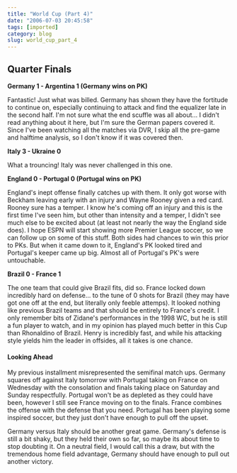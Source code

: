 ```yaml
---
title: "World Cup (Part 4)"
date: "2006-07-03 20:45:58"
tags: [imported]
category: blog
slug: world_cup_part_4
---
```


## Quarter Finals

<strong>Germany 1 - Argentina 1 (Germany wins on PK)</strong>

Fantastic! Just what was billed. Germany has shown they have the fortitude to continue on, especially continuing to attack and find the equalizer late in the second half. I'm not sure what the end scuffle was all about... I didn't read anything about it here, but I'm sure the German papers covered it. Since I've been watching all the matches via DVR, I skip all the pre-game and halftime analysis, so I don't know if it was covered then.

<strong>Italy 3 - Ukraine 0</strong>

What a trouncing! Italy was never challenged in this one.

<strong>England 0 - Portugal 0 (Portugal wins on PK)</strong>

England's inept offense finally catches up with them. It only got worse with Beckham leaving early with an injury and Wayne Rooney given a red card. Rooney sure has a temper. I know he's coming off an injury and this is the first time I've seen him, but other than intensity and a temper, I didn't see much else to be excited about (at least not nearly the way the England side does). I hope ESPN will start showing more Premier League soccer, so we can follow up on some of this stuff. Both sides had chances to win this prior to PKs. But when it came down to it, England's PK looked tired and Portugal's keeper came up big. Almost all of Portugal's PK's were untouchable.

<strong>Brazil 0 - France 1</strong>

The one team that could give Brazil fits, did so. France locked down incredibly hard on defense... to the tune of 0 shots for Brazil (they may have got one off at the end, but literally only feeble attemps). It looked nothing like previous Brazil teams and that should be entirely to France's credit. I only remember bits of Zidane's performances in the 1998 WC, but he is still a fun player to watch, and in my opinion has played much better in this Cup than Rhonaldino of Brazil. Henry is incredibly fast, and while his attacking style yields him the leader in offsides, all it takes is one chance.

<h4>Looking Ahead</h4>

My previous installment misrepresented the semifinal match ups. Germany squares off against Italy tomorrow with Portugal taking on France on Wednesday with the consolation and finals taking place on Saturday and Sunday respectfully. Portugal won't be as depleted as they could have been, however I still see France moving on to the finals. France combines the offense with the defense that you need. Portugal has been playing some inspired soccer, but they just don't have enough to pull off the upset.

Germany versus Italy should be another great game. Germany's defense is still a bit shaky, but they held their own so far, so maybe its about time to stop doubting it. On a neutral field, I would call this a draw, but with the tremendous home field advantage, Germany should have enough to pull out another victory.
